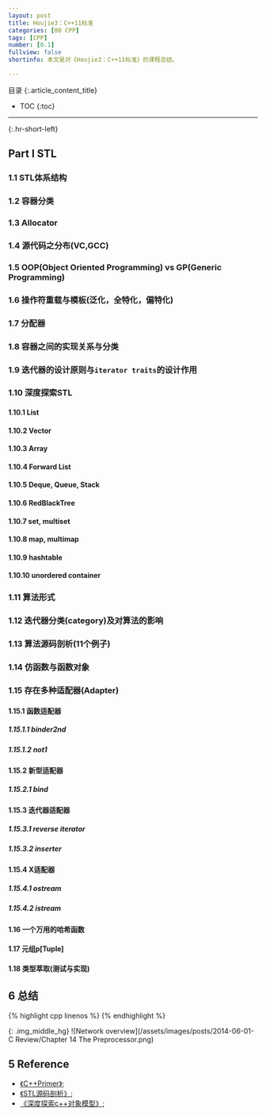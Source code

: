 ```yaml
---
layout: post
title: Houjie3：C++11标准
categories: [00 CPP]
tags: [CPP]
number: [0.1]
fullview: false
shortinfo: 本文是对《Houjie3：C++11标准》的课程总结。

---
```

目录
{:.article_content_title}


* TOC
{:toc}

---
{:.hr-short-left}

## Part I STL ##

### 1.1 STL体系结构

### 1.2 容器分类

### 1.3 Allocator

### 1.4 源代码之分布(VC,GCC)

### 1.5 OOP(Object Oriented Programming) vs GP(Generic Programming)

### 1.6 操作符重载与模板(泛化，全特化，偏特化)

### 1.7 分配器

### 1.8 容器之间的实现关系与分类

### 1.9 迭代器的设计原则与`iterator traits`的设计作用

### 1.10 深度探索STL

#### 1.10.1 List

#### 1.10.2 Vector

#### 1.10.3 Array

#### 1.10.4 Forward List

#### 1.10.5 Deque, Queue, Stack

#### 1.10.6 RedBlackTree

#### 1.10.7 set, multiset

#### 1.10.8 map, multimap

#### 1.10.9 hashtable

#### 1.10.10 unordered container

### 1.11 算法形式

### 1.12 迭代器分类(category)及对算法的影响

### 1.13 算法源码剖析(11个例子)

### 1.14 仿函数与函数对象

### 1.15 存在多种适配器(Adapter)

#### 1.15.1 函数适配器

##### 1.15.1.1 binder2nd

##### 1.15.1.2 not1

#### 1.15.2 新型适配器

##### 1.15.2.1 bind

#### 1.15.3 迭代器适配器

##### 1.15.3.1 reverse iterator

##### 1.15.3.2 inserter

#### 1.15.4 X适配器

##### 1.15.4.1 ostream

##### 1.15.4.2 istream

#### 1.16 一个万用的哈希函数

#### 1.17 元组p[Tuple]

#### 1.18 类型萃取(测试与实现)


## 6 总结 ##

{% highlight cpp linenos %}
{% endhighlight %}

{: .img_middle_hg}
![Network overview](/assets/images/posts/2014-06-01-C Review/Chapter 14 The Preprocessor.png)


## 5 Reference ##

- [《C++Primer》](https://book.douban.com/subject/24089577/);
- [《STL源码剖析》](https://book.douban.com/subject/1110934/);
- [《深度探索c++对象模型》](https://book.douban.com/subject/10427315/);



